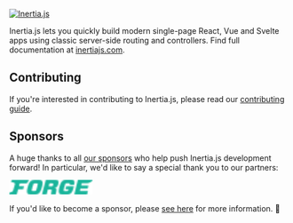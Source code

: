 [![Inertia.js](https://raw.githubusercontent.com/inertiajs/inertia/master/.github/LOGO.png)](https://inertiajs.com/)

Inertia.js lets you quickly build modern single-page React, Vue and Svelte apps using classic server-side routing and controllers. Find full documentation at [inertiajs.com](https://inertiajs.com/).

## Contributing

If you're interested in contributing to Inertia.js, please read our [contributing guide](https://github.com/inertiajs/inertia/blob/master/.github/CONTRIBUTING.md).

## Sponsors

A huge thanks to all [our sponsors](https://inertiajs.com/sponsors) who help push Inertia.js development forward! In particular, we'd like to say a special thank you to our partners:

<p>
  <a href="https://forge.laravel.com">
    <img src="./.github/sponsors/forge.svg" width="150" alt="Laravel Forge">
  </a>
</p>

If you'd like to become a sponsor, please [see here](https://inertiajs.com/sponsors) for more information. 💜
